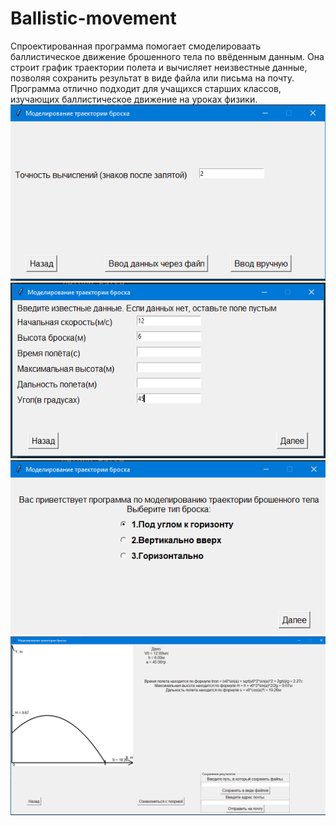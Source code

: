 # Ballistic-movement
Спроектированная программа помогает смоделироваать баллистическое движение брошенного тела по ввёденным данным. Она строит график траектории полета и вычисляет неизвестные данные, 
позволяя сохранить результат в виде файла или письма на почту.
Программа отлично подходит для учащихся старших классов, изучающих баллистическое движение на уроках физики.
![1](https://github.com/monke-master/Ballistic-movement/blob/master/Screenshot_1.png)
![2](https://github.com/monke-master/Ballistic-movement/blob/master/Screenshot_2.png)
![3](https://github.com/monke-master/Ballistic-movement/blob/master/Screenshot_3.png)
![4](https://github.com/monke-master/Ballistic-movement/blob/master/Screenshot_4.png)
